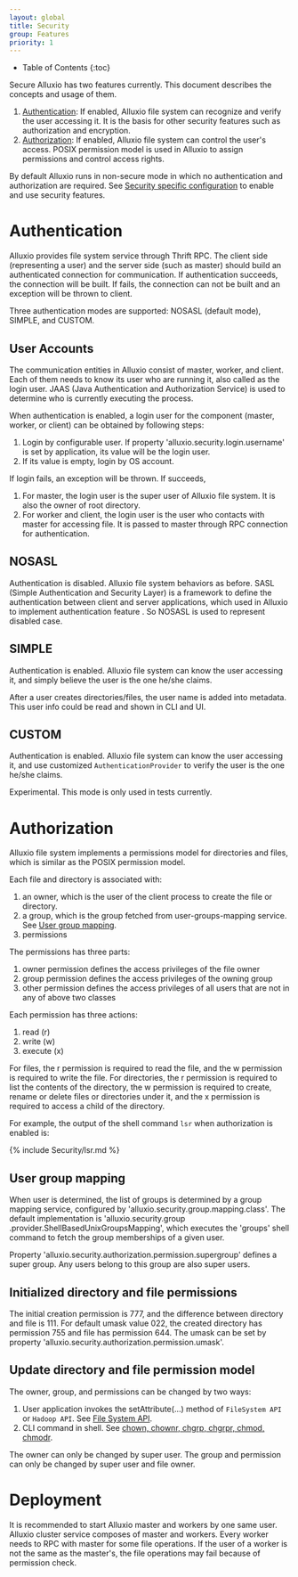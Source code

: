 ```yaml
---
layout: global
title: Security
group: Features
priority: 1
---
```


* Table of Contents
{:toc}

Secure Alluxio has two features currently. This document describes the concepts and usage of them.

1. [Authentication](#authentication): If enabled, Alluxio file system can recognize and verify
the user accessing it. It is the basis for other security features such as authorization and
encryption.
2. [Authorization](#authorization): If enabled, Alluxio file system can control the user's access.
POSIX permission model is used in Alluxio to assign permissions and
control access rights.

By default Alluxio runs in non-secure mode in which no authentication and authorization are
required.
See [Security specific configuration](Configuration-Settings.html#security-configuration) to
enable and use security features.

# Authentication

Alluxio provides file system service through Thrift RPC. The client side (representing a user)
and the server side (such as master) should build an authenticated connection for communication.
If authentication succeeds, the connection will be built. If fails,
the connection can not be built and an exception will be thrown to client.

Three authentication modes are supported: NOSASL (default mode), SIMPLE, and CUSTOM.

## User Accounts

The communication entities in Alluxio consist of master, worker, and client. Each of them needs
to know its user who are running it, also called as the login user. JAAS (Java Authentication and
Authorization Service) is used to determine who is currently executing the process.

When authentication is enabled, a login user for the component (master, worker, or client)
can be obtained by following steps:

1. Login by configurable user. If property 'alluxio.security.login.username' is set by
application, its value will be the login user.
2. If its value is empty, login by OS account.

If login fails, an exception will be thrown. If succeeds,

1. For master, the login user is the super user of Alluxio file system. It is also the owner of
root directory.
2. For worker and client, the login user is the user who contacts with master for accessing file.
It is passed to master through RPC connection for authentication.

## NOSASL

Authentication is disabled. Alluxio file system behaviors as before.
SASL (Simple Authentication and Security Layer) is a framework to define the authentication
between client and server applications, which used in Alluxio to implement authentication feature
. So NOSASL is used to represent disabled case.

## SIMPLE

Authentication is enabled. Alluxio file system can know the user accessing it,
and simply believe the user is the one he/she claims.

After a user creates directories/files, the user name is added into metadata. This user info
could be read and shown in CLI and UI.

## CUSTOM

Authentication is enabled. Alluxio file system can know the user accessing it,
and use customized `AuthenticationProvider` to verify the user is the one he/she claims.

Experimental. This mode is only used in tests currently.

# Authorization

Alluxio file system implements a permissions model for directories and files,
which is similar as the POSIX permission model.

Each file and directory is associated with:

1. an owner, which is the user of the client process to create the file or directory.
2. a group, which is the group fetched from user-groups-mapping service. See [User group
mapping](#user-group-mapping).
3. permissions

The permissions has three parts:

1. owner permission defines the access privileges of the file owner
2. group permission defines the access privileges of the owning group
3. other permission defines the access privileges of all users that are not in any of above two
classes

Each permission has three actions:

1. read (r)
2. write (w)
3. execute (x)

For files, the r permission is required to read the file, and the w permission is required to write
the file. For directories, the r permission is required to list the contents of the directory,
the w permission is required to create, rename or delete files or directories under it,
and the x permission is required to access a child of the directory.

For example, the output of the shell command `lsr` when authorization is enabled is:

{% include Security/lsr.md %}

## User group mapping

When user is determined, the list of groups is determined by a group mapping service, configured by
'alluxio.security.group.mapping.class'. The default implementation is 'alluxio.security.group
.provider.ShellBasedUnixGroupsMapping', which executes the 'groups' shell
command to fetch the group memberships of a given user.

Property 'alluxio.security.authorization.permission.supergroup' defines a super group. Any users
belong to this group are also super users.

## Initialized directory and file permissions

The initial creation permission is 777, and the difference between directory and file is 111.
For default umask value 022, the created directory has permission 755 and file has permission 644.
The umask can be set by property 'alluxio.security.authorization.permission.umask'.

## Update directory and file permission model

The owner, group, and permissions can be changed by two ways:

1. User application invokes the setAttribute(...) method of `FileSystem API` or `Hadoop API`. See
[File System API](File-System-API.html).
2. CLI command in shell. See
[chown, chownr, chgrp, chgrpr, chmod, chmodr](Command-Line-Interface.html#list-of-operations).

The owner can only be changed by super user.
The group and permission can only be changed by super user and file owner.

# Deployment

It is recommended to start Alluxio master and workers by one same user. Alluxio cluster service
composes of master and workers. Every worker needs to RPC with master for some file operations.
If the user of a worker is not the same as the master's, the file operations may fail because of
permission check.
